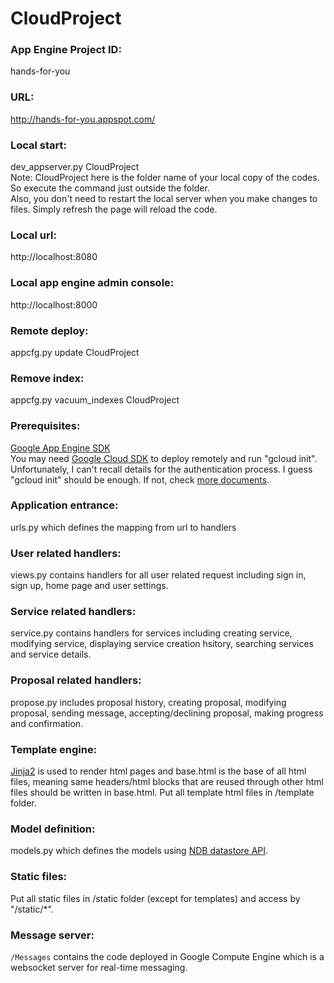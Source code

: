 # CloudProject
### App Engine Project ID:
hands-for-you  

### URL:
http://hands-for-you.appspot.com/  

### Local start:
dev_appserver.py CloudProject  
Note: CloudProject here is the folder name of your local copy of the codes. So execute the command just outside the folder.  
Also, you don't need to restart the local server when you make changes to files. Simply refresh the page will reload the code.

### Local url:
http://localhost:8080  

### Local app engine admin console:
http://localhost:8000  

### Remote deploy:
appcfg.py update CloudProject  

### Remove index:
appcfg.py vacuum_indexes CloudProject  

### Prerequisites:
[Google App Engine SDK](https://cloud.google.com/appengine/downloads#Google_App_Engine_SDK_for_Python)  
You may need [Google Cloud SDK](https://cloud.google.com/sdk/?hl=en#windows) to deploy remotely and run "gcloud init". Unfortunately, I can't recall details for the authentication process. I guess "gcloud init" should be enough. If not, check [more documents](https://cloud.google.com/sdk/gcloud/).  

### Application entrance:
urls.py which defines the mapping from url to handlers  

### User related handlers:
views.py contains handlers for all user related request including sign in, sign up, home page and user settings.  

### Service related handlers:
service.py contains handlers for services including creating service, modifying service, displaying service creation hsitory, searching services and service details.  

### Proposal related handlers:
propose.py includes proposal history, creating proposal, modifying proposal, sending message, accepting/declining proposal, making progress and confirmation.

### Template engine:
[Jinja2](http://jinja.pocoo.org/docs/dev/templates/) is used to render html pages and base.html is the base of all html files, meaning same headers/html blocks that are reused through other html files should be written in base.html. Put all template html files in /template folder.  

### Model definition:
models.py which defines the models using [NDB datastore API](https://cloud.google.com/appengine/docs/python/ndb/).  

### Static files:
Put all static files in /static folder (except for templates) and access by "/static/*".  

### Message server:
`/Messages` contains the code deployed in Google Compute Engine which is a websocket server for real-time messaging.  
